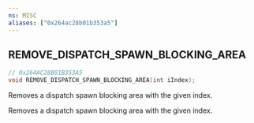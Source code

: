 ```yaml
---
ns: MISC
aliases: ["0x264ac28b01b353a5"]
---
```

## REMOVE_DISPATCH_SPAWN_BLOCKING_AREA

```c
// 0x264AC28B01B353A5
void REMOVE_DISPATCH_SPAWN_BLOCKING_AREA(int iIndex);
```

Removes a dispatch spawn blocking area with the given index.

Removes a dispatch spawn blocking area with the given index.

